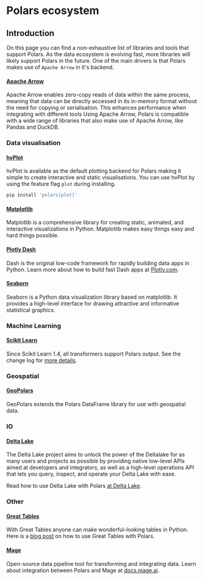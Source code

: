 # Polars ecosystem

## Introduction

On this page you can find a non-exhaustive list of libraries and tools that support Polars. As the data ecosystem is evolving fast, more libraries will likely support Polars in the future. One of the main drivers is that Polars makes use of `Apache Arrow` in it's backend.

#### [Apache Arrow](https://arrow.apache.org/)

Apache Arrow enables zero-copy reads of data within the same process, meaning that data can be directly accessed in its in-memory format without the need for copying or serialisation. This enhances performance when integrating with different tools Using Apache Arrow, Polars is compatible with a wide range of libraries that also make use of Apache Arrow, like Pandas and DuckDB.

### Data visualisation

#### [hvPlot](https://hvplot.holoviz.org/)

hvPlot is available as the default plotting backend for Polars making it simple to create interactive and static visualisations. You can use hvPlot by using the feature flag `plot` during installing.

```python
pip install 'polars[plot]'
```

#### [Matplotlib](https://matplotlib.org/)

Matplotlib is a comprehensive library for creating static, animated, and interactive visualizations in Python. Matplotlib makes easy things easy and hard things possible.

#### [Plotly Dash](https://github.com/plotly/dash)

Dash is the original low-code framework for rapidly building data apps in Python. Learn more about how to build fast Dash apps at [Plotly.com](https://plotly.com/blog/polars-to-build-fast-dash-apps-for-large-datasets/).

#### [Seaborn](https://seaborn.pydata.org/)

Seaborn is a Python data visualization library based on matplotlib. It provides a high-level interface for drawing attractive and informative statistical graphics.

### Machine Learning

#### [Scikit Learn](https://scikit-learn.org/stable/)

Since Scikit Learn 1.4, all transformers support Polars output. See the change log for [more details](https://scikit-learn.org/dev/whats_new/v1.4.html#changes-impacting-all-modules).

### Geospatial

#### [GeoPolars](https://github.com/geopolars/geopolars)

GeoPolars extends the Polars DataFrame library for use with geospatial data.

### IO

#### [Delta Lake](https://github.com/delta-io/delta-rs)

The Delta Lake project aims to unlock the power of the Deltalake for as many users and projects as possible by providing native low-level APIs aimed at developers and integrators, as well as a high-level operations API that lets you query, inspect, and operate your Delta Lake with ease.

Read how to use Delta Lake with Polars [at Delta Lake](https://delta-io.github.io/delta-rs/integrations/delta-lake-polars/#reading-a-delta-lake-table-with-polars).

### Other

#### [Great Tables]()

With Great Tables anyone can make wonderful-looking tables in Python. Here is a [blog post](https://posit-dev.github.io/great-tables/blog/polars-styling/) on how to use Great Tables with Polars.

#### [Mage](https://www.mage.ai)

Open-source data pipeline tool for transforming and integrating data. Learn about integration between Polars and Mage at [docs.mage.ai](https://docs.mage.ai/integrations/polars).
